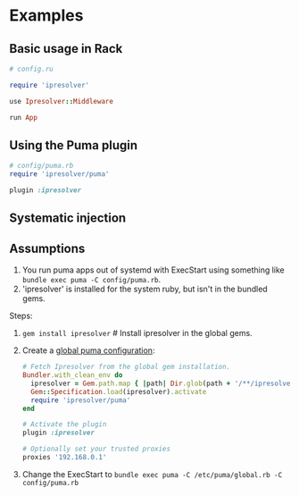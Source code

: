 # Examples

## Basic usage in Rack

```ruby
# config.ru

require 'ipresolver'

use Ipresolver::Middleware

run App
```

## Using the Puma plugin

```ruby
# config/puma.rb
require 'ipresolver/puma'

plugin :ipresolver
```

## Systematic injection

## Assumptions

1. You run puma apps out of systemd with ExecStart using something like `bundle exec puma -C config/puma.rb`.
1. 'ipresolver' is installed for the system ruby, but isn't in the bundled gems.

Steps:

1. `gem install ipresolver` # Install ipresolver in the global gems.
1. Create a [global puma configuration](global.rb): 

    ```ruby
    # Fetch Ipresolver from the global gem installation.
    Bundler.with_clean_env do
      ipresolver = Gem.path.map { |path| Dir.glob(path + '/**/ipresolver.gemspec') }.flatten.first
      Gem::Specification.load(ipresolver).activate
      require 'ipresolver/puma'
    end

    # Activate the plugin
    plugin :ipresolver

    # Optionally set your trusted proxies
    proxies '192.168.0.1'

    ```
1. Change the ExecStart to `bundle exec puma -C /etc/puma/global.rb -C config/puma.rb`
